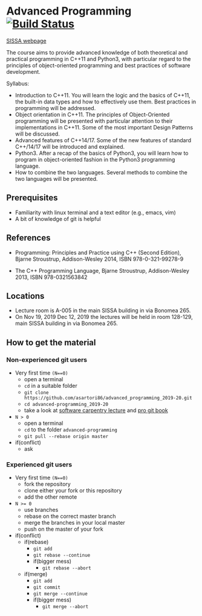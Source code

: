 # Advanced Programming [![Build Status](https://api.travis-ci.org/asartori86/advanced_programming_2019-20.svg?branch=master)](https://travis-ci.org/asartori86/advanced_programming_2019-20)

[SISSA webpage](http://www.math.sissa.it/course/phd-course-master-course/advanced-programming-1)

The course aims to provide advanced knowledge of both theoretical and practical programming in C++11 and Python3, with particular regard to the principles of object-oriented programming and best practices of software development.

Syllabus:

- Introduction to C++11. You will learn the logic and the basics of C++11, the built-in data types and how to effectively use them. Best practices in programming will be addressed.
- Object orientation in C++11. The principles of Object-Oriented programming will be presented with particular attention to their implementations in C++11. Some of the most important Design Patterns will be discussed.
- Advanced features of C++14/17. Some of the new features of standard C++/14/17 will be introduced and explained.
- Python3. After a recap of the basics of Python3, you will learn how to program in object-oriented fashion in the Python3 programming language.
- How to combine the two languages. Several methods to combine the two languages will be presented.


## Prerequisites
- Familiarity with linux terminal and a text editor (e.g., emacs, vim)
- A bit of knowledge of git is helpful

## References

- Programming: Principles and Practice using C++ (Second Edition),
  Bjarne Stroustrup, Addison-Wesley 2014, ISBN 978-0-321-99278-9

 - The C++ Programming Language, Bjarne Stroustrup, Addison-Wesley
   2013, ISBN 978-0321563842

## Locations
- Lecture room is A-005 in the main SISSA building in via Bonomea 265.
- On Nov 19, 2019  Dec 12, 2019 the lectures will be held in room 128-129, main SISSA building in via Bonomea 265.

## How to get the material
### Non-experienced git users
- Very first time `(N==0)`
  - open a terminal
  - `cd` in a suitable folder
  - `git clone https://github.com/asartori86/advanced_programming_2019-20.git`
  - `cd advanced-programming_2019-20`
  - take a look at [software carpentry lecture](http://swcarpentry.github.io/git-novice/) and [pro git book](https://git-scm.com/book/en/v2) 
- `N > 0`
  - open a terminal
  - `cd` to the folder `advanced-programming`
  - `git pull --rebase origin master`
- if(conflict)
  - ask

### Experienced git users
- Very first time `(N==0)`
  - fork the repository
  - clone either your fork or this repository
  - add the other remote
- `N >= 0`
  - use branches
  - rebase on the correct master branch
  - merge the branches in your local master
  - push on the master of your fork
- if(conflict)
  - if(rebase)
    - `git add`
    - `git rebase --continue`
    - if(bigger mess)
      	- `git rebase --abort`
  - if(merge)
    - `git add`
    - `git commit`
    - `git merge --continue`
    - if(bigger mess)
      - `git merge --abort`

